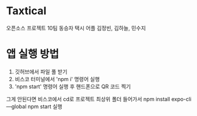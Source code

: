 # Taxtical
오픈소스 프로젝트 10팀 동승자 택시 어플 김정빈, 김하늘, 민수지




# 앱 실행 방법
1. 깃허브에서 파일 풀 받기
2. 비스코 터미널에서 'npm i' 명령어 실행
3. 'npm start' 명령어 실행 후 핸드폰으로 QR 코드 찍기

그게 안된다면 비스코에서 cd로 프로젝트 최상위 폴더 들어가서
npm install expo-cli —global 
npm start 실행
